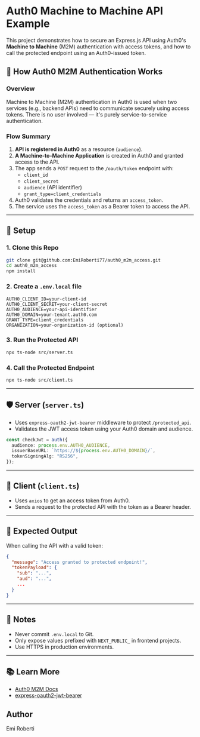 # Auth0 Machine to Machine API Example

This project demonstrates how to secure an Express.js API using Auth0's **Machine to Machine** (M2M) authentication with access tokens, and how to call the protected endpoint using an Auth0-issued token.

## 🔐 How Auth0 M2M Authentication Works

### Overview

Machine to Machine (M2M) authentication in Auth0 is used when two services (e.g., backend APIs) need to communicate securely using access tokens. There is no user involved — it's purely service-to-service authentication.

### Flow Summary

1. **API is registered in Auth0** as a resource (`audience`).
2. **A Machine-to-Machine Application** is created in Auth0 and granted access to the API.
3. The app sends a `POST` request to the `/oauth/token` endpoint with:
   - `client_id`
   - `client_secret`
   - `audience` (API identifier)
   - `grant_type=client_credentials`
4. Auth0 validates the credentials and returns an `access_token`.
5. The service uses the `access_token` as a Bearer token to access the API.

---

## 🔧 Setup

### 1. Clone this Repo

```bash
git clone git@github.com:EmiRoberti77/auth0_m2m_access.git
cd auth0_m2m_access
npm install
```

### 2. Create a `.env.local` file

```env
AUTH0_CLIENT_ID=your-client-id
AUTH0_CLIENT_SECRET=your-client-secret
AUTH0_AUDIENCE=your-api-identifier
AUTH0_DOMAIN=your-tenant.auth0.com
GRANT_TYPE=client_credentials
ORGANIZATION=your-organization-id (optional)
```

### 3. Run the Protected API

```bash
npx ts-node src/server.ts
```

### 4. Call the Protected Endpoint

```bash
npx ts-node src/client.ts
```

---

## 🛡️ Server (`server.ts`)

- Uses `express-oauth2-jwt-bearer` middleware to protect `/protected_api`.
- Validates the JWT access token using your Auth0 domain and audience.

```ts
const checkJwt = auth({
  audience: process.env.AUTH0_AUDIENCE,
  issuerBaseURL: `https://${process.env.AUTH0_DOMAIN}/`,
  tokenSigningAlg: "RS256",
});
```

---

## 🤖 Client (`client.ts`)

- Uses `axios` to get an access token from Auth0.
- Sends a request to the protected API with the token as a Bearer header.

---

## 🧪 Expected Output

When calling the API with a valid token:

```json
{
  "message": "Access granted to protected endpoint!",
  "tokenPayload": {
    "sub": "...",
    "aud": "...",
    ...
  }
}
```

---

## 🧼 Notes

- Never commit `.env.local` to Git.
- Only expose values prefixed with `NEXT_PUBLIC_` in frontend projects.
- Use HTTPS in production environments.

---

## 📚 Learn More

- [Auth0 M2M Docs](https://auth0.com/docs)
- [express-oauth2-jwt-bearer](https://www.npmjs.com/package/express-oauth2-jwt-bearer)

## Author

Emi Roberti
